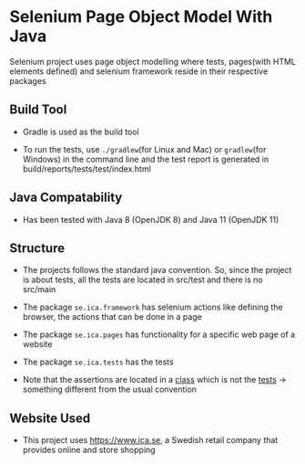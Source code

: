 # Selenium Page Object Model With Java

Selenium project uses page object modelling where tests, pages(with HTML elements defined) and selenium framework reside
in their respective packages

## Build Tool

* Gradle is used as the build tool

* To run the tests, use `./gradlew`(for Linux and Mac) or `gradlew`(for Windows) in the command line and the test report is generated in 
build/reports/tests/test/index.html

## Java Compatability

* Has been tested with Java 8 (OpenJDK 8) and Java 11 (OpenJDK 11)

## Structure

* The projects follows the standard java convention. So, since the project is about tests, all the tests are located 
in src/test and there is no src/main

* The package `se.ica.framework` has selenium actions like defining the browser, the actions that can be done in a page

* The package `se.ica.pages` has functionality for a specific web page of a website

* The package `se.ica.tests` has the tests

* Note that the assertions are located in a [class](src/test/java/se/ica/framework/SeleniumActions.java) 
which is not the [tests](src/test/java/se/ica/tests/OnlinePageTest.java) -> something  different from the usual convention

## Website Used

* This project uses https://www.ica.se, a Swedish retail company that provides online and store shopping
